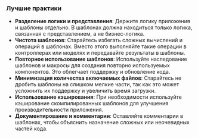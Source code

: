 <h3><strong>Лучшие практики</strong></h3>
<ul>
<li><strong>Разделение логики и представления</strong>: Держите логику приложения и шаблоны отдельно.
В шаблонах должна находиться только логика, связанная с представлением, а не бизнес-логика.</li>
<li><strong>Чистота шаблонов</strong>: Старайтесь избегать сложных вычислений и операций в шаблонах.
Вместо этого выполняйте такие операции в контроллерах или моделях и передавайте результаты в шаблоны.</li>
<li><strong>Повторное использование шаблонов</strong>: Используйте наследование шаблонов и макросы для создания повторно используемых компонентов.
Это облегчает поддержку и обновление кода.</li>
<li><strong>Минимизация количества включаемых файлов</strong>: Старайтесь не дробить шаблоны на слишком мелкие части,
так как это может усложнить их поддержку и увеличить время загрузки.</li>
<li><strong>Использование кэширования</strong>: При необходимости используйте кэширование скомпилированных шаблонов
для улучшения производительности приложения.</li>
<li><strong>Документирование и комментарии</strong>: Оставляйте комментарии в шаблонах, чтобы объяснить назначение сложных или неочевидных частей кода.</li>
</ul>